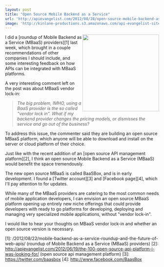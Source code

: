 ```yaml
---
layout: post
title: "Open Source Mobile Backend as a Service"
url: 'http://apievangelist.com/2012/08/28/open-source-mobile-backend-as-a-service/'
image: 'http://kinlane-productions.s3.amazonaws.com/api-evangelist-site/blog/Mobile Backend as a Service.png'
---
```


<img src="https://s3.amazonaws.com/kinlane-productions/mobile-backend-as-a-service/Mobile+Backend+as+a+Service.png" alt="" width="250" align="right" />I did a [roundup of Mobile Backend as a Service (MBaaS) providers][1] last week, which brought in a couple recommendations of other companies I should include, and some interesting feedback on how APIs can be integrated with MBaaS platforms.

A very interesting comment left on the post was about MBaaS vendor lock-in:

> _The big problem, IMHO, using a BaaS provider is the so called "vendor lock in". What if my backend provider changes the pricing models, or dismisses the service and go out of the business?_

To address this issue, the commenter said they are building an open source MBaaS platform, which anyone will be able to download and install on the server or cloud platform of their choice.

Just like with the recent addition of an [open source API management platform][2], I think an open source Mobile Backend as a Service (MBaaS) would benefit the space tremendously.

The new open source MBaaS is called BaaSBox, and is in early development. I found a [Twitter account][3] and [Facebook page][4], which I'll pay attention to for updates.

While many of the MBaaS providers are catering to the most common needs of mobile application developers, I can envision an open source MBaaS platform opening up entirely new niche offerings that could provide developers with ready to go platforms for developing, deploying and managing very specialized mobile applications, without "vendor lock-in".  

I would like to hear your thoughts on MBaaS vendor lock-in and whether an open source version is necessary.

   [1]: /2012/08/22/mobile-backend-as-a-service-roundup-and-the-future-of-web-apis/ (roundup of Mobile Backend as a Service (MBaaS) providers)
   [2]: http://apievangelist.com/2012/06/19/the-100-open-source-api-platform-i-was-looking-for/ (open source api management platform)
   [3]: https://twitter.com/baasbox
   [4]: http://www.facebook.com/BaasBox
